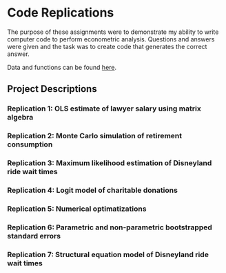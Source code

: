 # Code Replications

The purpose of these assignments were to demonstrate my ability to write computer code to perform
econometric analysis. Questions and answers were given and the task
was to create code that generates the correct answer.

Data and functions can be found [here](https://github.com/samtragesser/Advanced-Econometrics-II/tree/main/data).

## Project Descriptions
### Replication 1: OLS estimate of lawyer salary using matrix algebra
### Replication 2: Monte Carlo simulation of retirement consumption
### Replication 3: Maximum likelihood estimation of Disneyland ride wait times
### Replication 4: Logit model of charitable donations
### Replication 5: Numerical optimatizations
### Replication 6: Parametric and non-parametric bootstrapped standard errors
### Replication 7: Structural equation model of Disneyland ride wait times
